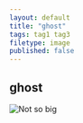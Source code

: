 ```yaml
---
layout: default
title: "ghost"
tags: tag1 tag3
filetype: image
published: false
---
```


## ghost
![Not so big](https://external-preview.redd.it/xAxXvbm2DlcAzREfZzgeMeq7ySGsFjHW2K-GDWhkWIo.jpg?auto=webp&s=561866711d199b3d42695c960118f36ca1d496ca)